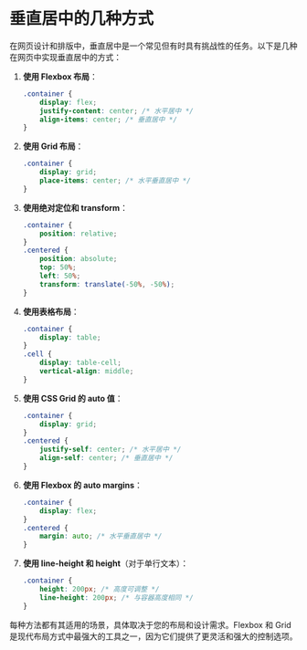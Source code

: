 # 垂直居中的几种方式

在网页设计和排版中，垂直居中是一个常见但有时具有挑战性的任务。以下是几种在网页中实现垂直居中的方式：

1. **使用 Flexbox 布局**：
   ```css
   .container {
       display: flex;
       justify-content: center; /* 水平居中 */
       align-items: center; /* 垂直居中 */
   }
   ```

2. **使用 Grid 布局**：
   ```css
   .container {
       display: grid;
       place-items: center; /* 水平垂直居中 */
   }
   ```

3. **使用绝对定位和 transform**：
   ```css
   .container {
       position: relative;
   }
   .centered {
       position: absolute;
       top: 50%;
       left: 50%;
       transform: translate(-50%, -50%);
   }
   ```

4. **使用表格布局**：
   ```css
   .container {
       display: table;
   }
   .cell {
       display: table-cell;
       vertical-align: middle;
   }
   ```

5. **使用 CSS Grid 的 auto 值**：
   ```css
   .container {
       display: grid;
   }
   .centered {
       justify-self: center; /* 水平居中 */
       align-self: center; /* 垂直居中 */
   }
   ```

6. **使用 Flexbox 的 auto margins**：
   ```css
   .container {
       display: flex;
   }
   .centered {
       margin: auto; /* 水平垂直居中 */
   }
   ```

7. **使用 line-height 和 height**（对于单行文本）：
   ```css
   .container {
       height: 200px; /* 高度可调整 */
       line-height: 200px; /* 与容器高度相同 */
   }
   ```

每种方法都有其适用的场景，具体取决于您的布局和设计需求。Flexbox 和 Grid 是现代布局方式中最强大的工具之一，因为它们提供了更灵活和强大的控制选项。